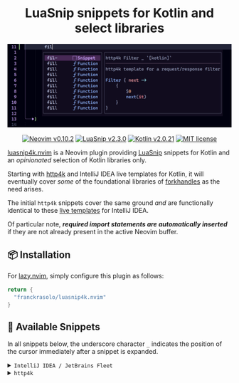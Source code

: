 <h1 align="center">LuaSnip snippets for Kotlin and select libraries</h1>

![banner](banner.png)

<p align="center">
    <a href="https://github.com/neovim/neovim/releases/tag/v0.10.1">
      <img alt="Neovim v0.10.2" src="https://img.shields.io/badge/Neovim-0.10.2-6cbe55.svg?logo=neovim&style=for-the-badge&labelColor=30373d&logoColor=6cbe55"/></a>
    <a href="https://github.com/L3MON4D3/LuaSnip/releases/tag/v2.3.0">
      <img alt="LuaSnip v2.3.0" src="https://img.shields.io/badge/LuaSnip-2.3.0-yellow.svg?logo=lua&style=for-the-badge&labelColor=30373d&logoColor=yellow"/></a>
    <a href="https://github.com/JetBrains/kotlin/releases/tag/v2.0.20">
      <img alt="Kotlin v2.0.21" src="https://img.shields.io/badge/Kotlin-2.0.21-7f52ff.svg?logo=kotlin&style=for-the-badge&labelColor=30373d&logoColor=7f52ff"/></a>
    <a href="https://github.com/franckrasolo/luasnip4k.nvim/blob/trunk/LICENSE">
      <img alt="MIT license" src="https://img.shields.io/badge/License-MIT-blue.svg?logo=spdx&style=for-the-badge&labelColor=30373d"/></a>
</p>

[luasnip4k.nvim](https://github.com/franckrasolo/luasnip4k.nvim) is a Neovim plugin
providing [LuaSnip](https://github.com/L3MON4D3/LuaSnip) snippets for Kotlin and an _opinionated_
selection of Kotlin libraries only.

Starting with [http4k](https://www.http4k.org/) and IntelliJ IDEA live templates for Kotlin,
it will eventually cover _some_ of the foundational libraries
of [forkhandles](https://github.com/fork-handles/forkhandles) as the need arises.

The initial `http4k` snippets cover the same ground _and_ are functionally identical
to these [live templates](https://github.com/http4k/intellij-settings#how-to-use-the-live-templates)
for IntelliJ IDEA.

Of particular note, _**required import statements are automatically inserted**_
if they are not already present in the active Neovim buffer.

## 📦 Installation

For [lazy.nvim](https://lazy.folke.io/), simply configure this plugin as follows:

```lua
return {
  "franckrasolo/luasnip4k.nvim"
}
```

## 🚀 Available Snippets

In all snippets below, the underscore character `_` indicates the position of
the cursor immediately after a snippet is expanded.

<details>
<summary><code>IntelliJ IDEA / JetBrains Fleet</code></summary>

> We refer you to JetBrains Fleet's
> [List of Kotlin live templates](https://www.jetbrains.com/help/fleet/live-templates-list-kotlin.html)
> as `luasnip4k.nvim` already supports most of them out of the box.

</details>

<details>
<summary><code>http4k</code></summary>

### General

|  Trigger   | Expands to                            | Description                            |
| :--------: | ------------------------------------- | -------------------------------------- |
|  `fil`     | `Filter { next -> { _; next(it) } }`  | Template for a request/response filter |
|  `hh`      | `{ req: Request -> Response(OK)_ }`   | Snippet for a request/response handler |

### Requests

|  Trigger   | Expands to               | Description                      |
| :--------: | ------------------------ | -------------------------------- |
| `head`     | `Request(HEAD, "/_")`    | Template for a `HEAD` request    |
| `get`      | `Request(GET, "/_")`     | Template for a `GET` request     |
| `post`     | `Request(POST, "/_")`    | Template for a `POST` request    |
| `put`      | `Request(PUT, "/_")`     | Template for a `PUT` request     |
| `delete`   | `Request(DELETE, "/_")`  | Template for a `DELETE` request  |
| `options`  | `Request(OPTIONS, "/_")` | Template for a `OPTIONS` request |
| `trace`    | `Request(TRACE, "/_")`   | Template for a `TRACE` request   |
| `patch`    | `Request(PATCH, "/_")`   | Template for a `PATCH` request   |
| `purge`    | `Request(PURGE, "/_")`   | Template for a `PURGE` request   |

### Responses

|  Trigger   | Expands to                      | Description                       |
| :--------: | ------------------------------- | --------------------------------- |
| `100`      | `Response(CONTINUE)_`           | Snippet for a HTTP `100` response |
| ...        |                                 |                                   |
| `202`      | `Response(ACCEPTED)_`           | Snippet for a HTTP `202` response |
| ...        |                                 |                                   |
| `307`      | `Response(TEMPORARY_REDIRECT)_` | Snippet for a HTTP `307` response |
| ...        |                                 |                                   |
| `401`      | `Response(UNAUTHORIZED)_`       | Snippet for a HTTP `401` response |
| ...        |                                 |                                   |
| `504`      | `Response(GATEWAY_TIMEOUT)_`    | Snippet for a HTTP `504` response |
| ...        |                                 |                                   |

</details>
